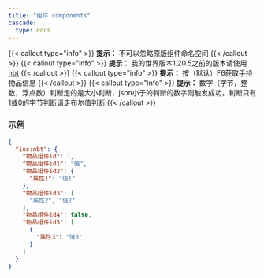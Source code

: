 ```yaml
---
title: "组件 components"
cascade:
  type: docs
---
```


{{< callout type="info" >}}
**提示：** 不可以忽略原版组件命名空间
{{< /callout >}}
{{< callout type="info" >}}
**提示：** 我的世界版本1.20.5之前的版本请使用[nbt](../nbt)
{{< /callout >}}
{{< callout type="info" >}}
**提示：** 按（默认）F6获取手持物品信息
{{< /callout >}}
{{< callout type="info" >}}
**提示：** 数字（字节，整数，浮点数）判断走的是大小判断，json小于的判断的数字则触发成功，判断只有1或0的字节判断请走布尔值判断
{{< /callout >}}

### 示例
```json lines {linenos=table,filename="json"}
{
  "ios:nbt": {
    "物品组件id": 1,
    "物品组件id1": "值",
    "物品组件id2": {
      "属性1": "值1"
    },
    "物品组件id3": [
      "属性2", "值2"
    ],
    "物品组件id4": false,
    "物品组件id5": [
      {
        "属性3": "值3"
      }
    ]
  }
}
```